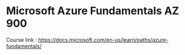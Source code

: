 # Microsoft Azure Fundamentals AZ 900

Course link : https://docs.microsoft.com/en-us/learn/paths/azure-fundamentals/
